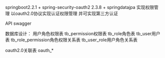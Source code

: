 springboot2.2.1 + spring-security-oauth2 2.3.8 + springdatajpa  实现权限管理 以oauth2.0协议实现认证权限管理  并可实现第三方认证

API swagger

数据库设计：
用户角色权限表
tb_permission权限表
tb_role角色表
tb_user用户表
tb_role_permission角色权限关系表
tb_user_role用户角色关系表

oauth2.0关联表
oauth_*  
